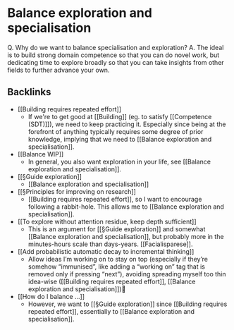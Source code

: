 # Balance exploration and specialisation
Q. Why do we want to balance specialisation and exploration?
A. The ideal is to build strong domain competence so that you can do novel work, but dedicating time to explore broadly so that you can take insights from other fields to further advance your own.

## Backlinks
* [[Building requires repeated effort]]
	* If we're to get good at [[Building]] (eg. to satisfy [[Competence (SDT)]]), we need to keep practicing it. Especially since being at the forefront of anything typically requires some degree of prior knowledge, implying that we need to [[Balance exploration and specialisation]].
* [[Balance WIP]]
	* In general, you also want exploration in your life, see [[Balance exploration and specialisation]]. 
* [[§Guide exploration]]
	* [[Balance exploration and specialisation]]
* [[§Principles for improving on research]]
	* [[Building requires repeated effort]], so I want to encourage following a rabbit-hole. This allows me to [[Balance exploration and specialisation]].
* [[To explore without attention residue, keep depth sufficient]]
	* This is an argument for [[§Guide exploration]] and somewhat [[Balance exploration and specialisation]], but probably more in the minutes-hours scale than days-years. [[Facialisparese]].
* [[Add probabilistic automatic decay to incremental thinking]]
	* Allow ideas I’m working on to stay on top (especially if they’re somehow “immunised”, like adding a “working on” tag that is removed only if pressing “next”), avoiding spreading myself too thin idea-wise ([[Building requires repeated effort]], [[Balance exploration and specialisation]])
* [[How do I balance ...]]
	* However, we want to [[§Guide exploration]] since [[Building requires repeated effort]], essentially to [[Balance exploration and specialisation]].

<!-- #Life -->

<!-- {BearID:C052AF1A-066B-4626-802C-1AF1AC76EA96-15756-00001303404C831C} -->
